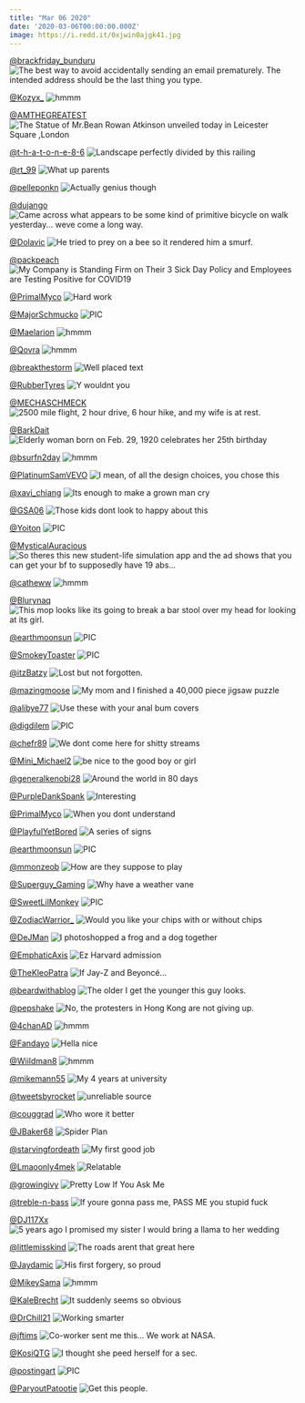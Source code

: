 ```yaml
---
title: "Mar 06 2020"
date: '2020-03-06T00:00:00.000Z'
image: https://i.redd.it/0xjwin0ajgk41.jpg
---
```


<a href="https://www.reddit.com/r/AdviceAnimals/comments/fbti4s/the_best_way_to_avoid_accidentally_sending_an/">@brackfriday_bunduru</a>
<img class="post-img" src="https://i.redd.it/91rl6pwl32k41.jpg" alt="The best way to avoid accidentally sending an email prematurely. The intended address should be the last thing you type." title="The best way to avoid accidentally sending an email prematurely. The intended address should be the last thing you type." />


<a href="https://www.reddit.com/r/hmmm/comments/fbiete/hmmm/">@Kozyx_</a>
<img class="post-img" src="https://i.redd.it/j9fk5fon8xj41.jpg" alt="hmmm" title="hmmm" />


<a href="https://www.reddit.com/r/pics/comments/fav28z/the_statue_of_mrbean_rowan_atkinson_unveiled/">@AMTHEGREATEST</a>
<img class="post-img" src="https://i.redd.it/rvkg3maj7oj41.jpg" alt="The Statue of Mr.Bean Rowan Atkinson unveiled today in Leicester Square ,London" title="The Statue of Mr.Bean Rowan Atkinson unveiled today in Leicester Square ,London" />


<a href="https://www.reddit.com/r/pics/comments/fdl97y/landscape_perfectly_divided_by_this_railing/">@t-h-a-t-o-n-e-8-6</a>
<img class="post-img" src="https://i.redd.it/yercypu4iqk41.jpg" alt="Landscape perfectly divided by this railing" title="Landscape perfectly divided by this railing" />


<a href="https://www.reddit.com/r/funnysigns/comments/fd1rep/what_up_parents/">@rt_99</a>
<img class="post-img" src="https://i.redd.it/w9ebmpsmyik41.jpg" alt="What up parents" title="What up parents" />


<a href="https://www.reddit.com/r/funnysigns/comments/fbl7de/actually_genius_though/">@pelleponkn</a>
<img class="post-img" src="https://i.redd.it/jkzh6y17ewj41.jpg" alt="Actually genius though" title="Actually genius though" />


<a href="https://www.reddit.com/r/Funnypics/comments/fdx25z/came_across_what_appears_to_be_some_kind_of/">@dujango</a>
<img class="post-img" src="https://i.redd.it/59zzip34kvk41.jpg" alt="Came across what appears to be some kind of primitive bicycle on walk yesterday... weve come a long way." title="Came across what appears to be some kind of primitive bicycle on walk yesterday... weve come a long way." />


<a href="https://www.reddit.com/r/Eyebleach/comments/fcl1gy/he_tried_to_prey_on_a_bee_so_it_rendered_him_a/">@Dolavic</a>
<img class="post-img" src="https://i.redd.it/2ktrej8fdck41.jpg" alt="He tried to prey on a bee so it rendered him a smurf." title="He tried to prey on a bee so it rendered him a smurf." />


<a href="https://www.reddit.com/r/AdviceAnimals/comments/fdcjwm/my_company_is_standing_firm_on_their_3_sick_day/">@packpeach</a>
<img class="post-img" src="https://i.redd.it/y1991axhknk41.jpg" alt="My Company is Standing Firm on Their 3 Sick Day Policy and Employees are Testing Positive for COVID19" title="My Company is Standing Firm on Their 3 Sick Day Policy and Employees are Testing Positive for COVID19" />


<a href="https://www.reddit.com/r/Funnypics/comments/fchtso/hard_work/">@PrimalMyco</a>
<img class="post-img" src="https://i.redd.it/2u0u3orydbk41.png" alt="Hard work" title="Hard work" />


<a href="https://www.reddit.com/r/nocontextpics/comments/fbyu9z/pic/">@MajorSchmucko</a>
<img class="post-img" src="https://i.redd.it/jbr640uz04k41.jpg" alt="PIC" title="PIC" />


<a href="https://www.reddit.com/r/hmmm/comments/fcrm8v/hmmm/">@Maelarion</a>
<img class="post-img" src="https://i.imgur.com/rCeZv8n.jpg" alt="hmmm" title="hmmm" />


<a href="https://www.reddit.com/r/hmmm/comments/fbrz00/hmmm/">@Qovra</a>
<img class="post-img" src="https://i.redd.it/s03nm74ca1k41.jpg" alt="hmmm" title="hmmm" />


<a href="https://www.reddit.com/r/CrappyDesign/comments/fbxy24/well_placed_text/">@breakthestorm</a>
<img class="post-img" src="https://i.imgur.com/AZfUgpF.jpg" alt="Well placed text" title="Well placed text" />


<a href="https://www.reddit.com/r/memes/comments/fb2jcc/y_wouldnt_you/">@RubberTyres</a>
<img class="post-img" src="https://i.redd.it/lvivfh33nqj41.jpg" alt="Y wouldnt you" title="Y wouldnt you" />


<a href="https://www.reddit.com/r/pics/comments/fdemc6/2500_mile_flight_2_hour_drive_6_hour_hike_and_my/">@MECHASCHMECK</a>
<img class="post-img" src="https://i.redd.it/jxxn2s6jbok41.jpg" alt="2500 mile flight, 2 hour drive, 6 hour hike, and my wife is at rest." title="2500 mile flight, 2 hour drive, 6 hour hike, and my wife is at rest." />


<a href="https://www.reddit.com/r/pics/comments/fb5lk5/elderly_woman_born_on_feb_29_1920_celebrates_her/">@BarkDait</a>
<img class="post-img" src="https://i.imgur.com/ABWhABf.png" alt="Elderly woman born on Feb. 29, 1920 celebrates her 25th birthday" title="Elderly woman born on Feb. 29, 1920 celebrates her 25th birthday" />


<a href="https://www.reddit.com/r/hmmm/comments/fd0tar/hmmm/">@bsurfn2day</a>
<img class="post-img" src="https://i.imgur.com/BHDv13s.jpg" alt="hmmm" title="hmmm" />


<a href="https://www.reddit.com/r/CrappyDesign/comments/fbcwx8/i_mean_of_all_the_design_choices_you_chose_this/">@PlatinumSamVEVO</a>
<img class="post-img" src="https://i.redd.it/qv34dvaldvj41.jpg" alt="I mean, of all the design choices, you chose this" title="I mean, of all the design choices, you chose this" />


<a href="https://www.reddit.com/r/memes/comments/fcsm6v/its_enough_to_make_a_grown_man_cry/">@xavi_chiang</a>
<img class="post-img" src="https://i.redd.it/c47n7tbzofk41.jpg" alt="Its enough to make a grown man cry" title="Its enough to make a grown man cry" />


<a href="https://www.reddit.com/r/CrappyDesign/comments/fctlj5/those_kids_dont_look_to_happy_about_this/">@GSA06</a>
<img class="post-img" src="https://i.redd.it/bs9ju9997gk41.jpg" alt="Those kids dont look to happy about this" title="Those kids dont look to happy about this" />


<a href="https://www.reddit.com/r/nocontextpics/comments/fd3edl/pic/">@Yoiton</a>
<img class="post-img" src="https://i.redd.it/eldo6n5yhjk41.jpg" alt="PIC" title="PIC" />


<a href="https://www.reddit.com/r/CrappyDesign/comments/fdw4i8/so_theres_this_new_studentlife_simulation_app_and/">@MysticalAuracious</a>
<img class="post-img" src="https://i.redd.it/j6iorut68vk41.jpg" alt="So theres this new student-life simulation app and the ad shows that you can get your bf to supposedly have 19 abs..." title="So theres this new student-life simulation app and the ad shows that you can get your bf to supposedly have 19 abs..." />


<a href="https://www.reddit.com/r/hmmm/comments/fdakg9/hmmm/">@catheww</a>
<img class="post-img" src="https://i.redd.it/famixfnqjmk41.jpg" alt="hmmm" title="hmmm" />


<a href="https://www.reddit.com/r/Funnypics/comments/fd6imm/this_mop_looks_like_its_going_to_break_a_bar/">@Blurynaq</a>
<img class="post-img" src="https://i.redd.it/07i2ohp2nkk41.jpg" alt="This mop looks like its going to break a bar stool over my head for looking at its girl." title="This mop looks like its going to break a bar stool over my head for looking at its girl." />


<a href="https://www.reddit.com/r/nocontextpics/comments/fcd22i/pic/">@earthmoonsun</a>
<img class="post-img" src="https://i.redd.it/8zceazg2v9k41.jpg" alt="PIC" title="PIC" />


<a href="https://www.reddit.com/r/nocontextpics/comments/fbp6ah/pic/">@SmokeyToaster</a>
<img class="post-img" src="https://i.redd.it/8asjdkfgszj41.jpg" alt="PIC" title="PIC" />


<a href="https://www.reddit.com/r/memes/comments/fcud5q/lost_but_not_forgotten/">@itzBatzy</a>
<img class="post-img" src="https://i.redd.it/0xjwin0ajgk41.jpg" alt="Lost but not forgotten." title="Lost but not forgotten." />


<a href="https://www.reddit.com/r/pics/comments/fb08j6/my_mom_and_i_finished_a_40000_piece_jigsaw_puzzle/">@mazingmoose</a>
<img class="post-img" src="https://i.redd.it/qgla0gesvpj41.jpg" alt="My mom and I finished a 40,000 piece jigsaw puzzle" title="My mom and I finished a 40,000 piece jigsaw puzzle" />


<a href="https://www.reddit.com/r/Funnypics/comments/fasyni/use_these_with_your_anal_bum_covers/">@alibye77</a>
<img class="post-img" src="https://i.redd.it/f96b7dzz9nj41.jpg" alt="Use these with your anal bum covers" title="Use these with your anal bum covers" />


<a href="https://www.reddit.com/r/nocontextpics/comments/fcozxr/pic/">@digdilem</a>
<img class="post-img" src="https://i.redd.it/atittf6pudk41.jpg" alt="PIC" title="PIC" />


<a href="https://www.reddit.com/r/AdviceAnimals/comments/fdn2bv/we_dont_come_here_for_shitty_streams/">@chefr89</a>
<img class="post-img" src="https://i.imgflip.com/3rfyp2.jpg" alt="We dont come here for shitty streams" title="We dont come here for shitty streams" />


<a href="https://www.reddit.com/r/memes/comments/fbi0c4/be_nice_to_the_good_boy_or_girl/">@Mini_Michael2</a>
<img class="post-img" src="https://i.redd.it/v0fhm98w3xj41.jpg" alt="be nice to the good boy or girl" title="be nice to the good boy or girl" />


<a href="https://www.reddit.com/r/memes/comments/fc9jab/around_the_world_in_80_days/">@generalkenobi28</a>
<img class="post-img" src="https://i.redd.it/5pbl35kk88k41.jpg" alt="Around the world in 80 days" title="Around the world in 80 days" />


<a href="https://www.reddit.com/r/funnysigns/comments/fb0566/interesting/">@PurpleDankSpank</a>
<img class="post-img" src="https://i.redd.it/k437wq1xupj41.jpg" alt="Interesting" title="Interesting" />


<a href="https://www.reddit.com/r/Funnypics/comments/fcrmxy/when_you_dont_understand/">@PrimalMyco</a>
<img class="post-img" src="https://i.redd.it/dbf4o6z34fk41.jpg" alt="When you dont understand" title="When you dont understand" />


<a href="https://www.reddit.com/r/funnysigns/comments/fcsfy4/a_series_of_signs/">@PlayfulYetBored</a>
<img class="post-img" src="https://i.redd.it/vxvebqxalfk41.jpg" alt="A series of signs" title="A series of signs" />


<a href="https://www.reddit.com/r/nocontextpics/comments/fbc793/pic/">@earthmoonsun</a>
<img class="post-img" src="https://i.redd.it/85a8krhl2vj41.jpg" alt="PIC" title="PIC" />


<a href="https://www.reddit.com/r/CrappyDesign/comments/fbzn87/how_are_they_suppose_to_play/">@mmonzeob</a>
<img class="post-img" src="https://i.redd.it/u6fvejh7a4k41.jpg" alt="How are they suppose to play" title="How are they suppose to play" />


<a href="https://www.reddit.com/r/funnysigns/comments/fc8i4y/why_have_a_weather_vane/">@Superguy_Gaming</a>
<img class="post-img" src="https://i.redd.it/pb9ybtv5o7k41.png" alt="Why have a weather vane" title="Why have a weather vane" />


<a href="https://www.reddit.com/r/nocontextpics/comments/faqcva/pic/">@SweetLilMonkey</a>
<img class="post-img" src="https://i.imgur.com/YPgBUZX.jpg" alt="PIC" title="PIC" />


<a href="https://www.reddit.com/r/CrappyDesign/comments/fax4w8/would_you_like_your_chips_with_or_without_chips/">@ZodiacWarrior_</a>
<img class="post-img" src="https://i.redd.it/1kieusy3xoj41.png" alt="Would you like your chips with or without chips" title="Would you like your chips with or without chips" />


<a href="https://www.reddit.com/r/funny/comments/favj5y/i_photoshopped_a_frog_and_a_dog_together/">@DeJMan</a>
<img class="post-img" src="https://i.imgur.com/KzTUutA.jpg" alt="I photoshopped a frog and a dog together" title="I photoshopped a frog and a dog together" />


<a href="https://www.reddit.com/r/memes/comments/fat6rn/ez_harvard_admission/">@EmphaticAxis</a>
<img class="post-img" src="https://i.redd.it/nqhi6149enj41.jpg" alt="Ez Harvard admission" title="Ez Harvard admission" />


<a href="https://www.reddit.com/r/Funnypics/comments/fdqgck/if_jayz_and_beyoncé/">@TheKleoPatra</a>
<img class="post-img" src="https://i.redd.it/8ef3b040hsk41.jpg" alt="If Jay-Z and Beyoncé..." title="If Jay-Z and Beyoncé..." />


<a href="https://www.reddit.com/r/funny/comments/fb4m8n/the_older_i_get_the_younger_this_guy_looks/">@beardwithablog</a>
<img class="post-img" src="https://i.redd.it/1cifwwpufrj41.jpg" alt="The older I get the younger this guy looks." title="The older I get the younger this guy looks." />


<a href="https://www.reddit.com/r/pics/comments/fbiiys/no_the_protesters_in_hong_kong_are_not_giving_up/">@pepshake</a>
<img class="post-img" src="https://i.redd.it/r35dfils9xj41.jpg" alt="No, the protesters in Hong Kong are not giving up." title="No, the protesters in Hong Kong are not giving up." />


<a href="https://www.reddit.com/r/hmmm/comments/fdrwan/hmmm/">@4chanAD</a>
<img class="post-img" src="https://i.redd.it/xcj2ldy66tk41.jpg" alt="hmmm" title="hmmm" />


<a href="https://www.reddit.com/r/memes/comments/fdbk6j/hella_nice/">@Fandayo</a>
<img class="post-img" src="https://i.redd.it/vrzc90vm3nk41.jpg" alt="Hella nice" title="Hella nice" />


<a href="https://www.reddit.com/r/hmmm/comments/fdjsau/hmmm/">@Wiildman8</a>
<img class="post-img" src="https://i.redd.it/ia8tc9d11qk41.jpg" alt="hmmm" title="hmmm" />


<a href="https://www.reddit.com/r/Funnypics/comments/fbhhbc/my_4_years_at_university/">@mikemann55</a>
<img class="post-img" src="https://i.redd.it/6jg1wj9kxwj41.jpg" alt="My 4 years at university" title="My 4 years at university" />


<a href="https://www.reddit.com/r/funny/comments/fcu7ut/unreliable_source/">@tweetsbyrocket</a>
<img class="post-img" src="https://i.redd.it/ggz7ac84hgk41.jpg" alt="unreliable source" title="unreliable source" />


<a href="https://www.reddit.com/r/funny/comments/fbfos3/who_wore_it_better/">@couggrad</a>
<img class="post-img" src="https://i.redd.it/xf6p80wicwj41.jpg" alt="Who wore it better" title="Who wore it better" />


<a href="https://www.reddit.com/r/funny/comments/fcf3cj/spider_plan/">@JBaker68</a>
<img class="post-img" src="https://i.redd.it/ls60rlt4jak41.jpg" alt="Spider Plan" title="Spider Plan" />


<a href="https://www.reddit.com/r/AdviceAnimals/comments/fav1zd/my_first_good_job/">@starvingfordeath</a>
<img class="post-img" src="https://i.redd.it/2qj9sgod7oj41.png" alt="My first good job" title="My first good job" />


<a href="https://www.reddit.com/r/memes/comments/fbrlp0/relatable/">@Lmaoonly4mek</a>
<img class="post-img" src="https://i.redd.it/8mbijpix21k41.jpg" alt="Relatable" title="Relatable" />


<a href="https://www.reddit.com/r/funnysigns/comments/fbvr2c/pretty_low_if_you_ask_me/">@growingivy</a>
<img class="post-img" src="https://i.redd.it/q1zg5orl03k41.jpg" alt="Pretty Low If You Ask Me" title="Pretty Low If You Ask Me" />


<a href="https://www.reddit.com/r/AdviceAnimals/comments/fb9dyq/if_youre_gonna_pass_me_pass_me_you_stupid_fuck/">@treble-n-bass</a>
<img class="post-img" src="https://i.redd.it/kdr7awb0ktj41.jpg" alt="If youre gonna pass me, PASS ME you stupid fuck" title="If youre gonna pass me, PASS ME you stupid fuck" />


<a href="https://www.reddit.com/r/pics/comments/fbzigv/5_years_ago_i_promised_my_sister_i_would_bring_a/">@DJ117Xx</a>
<img class="post-img" src="https://i.redd.it/dwwlwn0r84k41.jpg" alt="5 years ago I promised my sister I would bring a llama to her wedding" title="5 years ago I promised my sister I would bring a llama to her wedding" />


<a href="https://www.reddit.com/r/funnysigns/comments/faqtet/the_roads_arent_that_great_here/">@littlemisskind</a>
<img class="post-img" src="https://i.redd.it/ft9c1r4i5mj41.jpg" alt="The roads arent that great here" title="The roads arent that great here" />


<a href="https://www.reddit.com/r/Funnypics/comments/fc032o/his_first_forgery_so_proud/">@Jaydamic</a>
<img class="post-img" src="https://i.redd.it/nl6ydkmbf4k41.jpg" alt="His first forgery, so proud" title="His first forgery, so proud" />


<a href="https://www.reddit.com/r/hmmm/comments/fc9b70/hmmm/">@MikeySama</a>
<img class="post-img" src="https://i.redd.it/1ao5nzu148k41.jpg" alt="hmmm" title="hmmm" />


<a href="https://www.reddit.com/r/AdviceAnimals/comments/fbg5lq/it_suddenly_seems_so_obvious/">@KaleBrecht</a>
<img class="post-img" src="https://i.imgur.com/T8lsm5h.jpg" alt="It suddenly seems so obvious" title="It suddenly seems so obvious" />


<a href="https://www.reddit.com/r/AdviceAnimals/comments/fdx12k/working_smarter/">@DrChill21</a>
<img class="post-img" src="https://i.redd.it/yndn54qsjvk41.jpg" alt="Working smarter" title="Working smarter" />


<a href="https://www.reddit.com/r/funny/comments/fc4ax2/coworker_sent_me_this_we_work_at_nasa/">@jftims</a>
<img class="post-img" src="https://i.redd.it/daeswb39w5k41.jpg" alt="Co-worker sent me this... We work at NASA." title="Co-worker sent me this... We work at NASA." />


<a href="https://www.reddit.com/r/CrappyDesign/comments/fddskx/i_thought_she_peed_herself_for_a_sec/">@KosiQTG</a>
<img class="post-img" src="https://i.redd.it/lipvxlv32ok41.jpg" alt="I thought she peed herself for a sec." title="I thought she peed herself for a sec." />


<a href="https://www.reddit.com/r/nocontextpics/comments/fdpcms/pic/">@postingart</a>
<img class="post-img" src="https://i.redd.it/q5a4olld0sk41.jpg" alt="PIC" title="PIC" />


<a href="https://www.reddit.com/r/funnysigns/comments/fb9yyg/get_this_people/">@ParyoutPatootie</a>
<img class="post-img" src="https://i.redd.it/2luaiypyvtj41.jpg" alt="Get this people." title="Get this people." />


